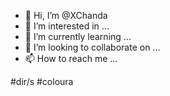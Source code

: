 - 👋 Hi, I’m @XChanda
- 👀 I’m interested in ...
- 🌱 I’m currently learning ...
- 💞️ I’m looking to collaborate on ...
- 📫 How to reach me ...

<!---
XChanda/XChanda is a ✨ special ✨ repository because its `README.md` (this file) appears on your GitHub profile.
You can click the Preview link to take a look at your changes.
--->
#dir/s
#coloura

